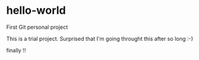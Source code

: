 # hello-world
First Git personal project


This is a trial project. 
Surprised that I'm going throught this after so long :-)


finally !!
